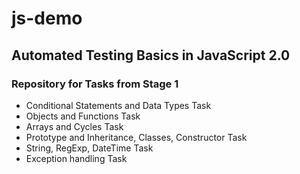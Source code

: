 # js-demo
## Automated Testing Basics in JavaScript  2.0
### Repository for Tasks from Stage 1

- Conditional Statements and Data Types Task
- Objects and Functions Task
- Arrays and Cycles Task
- Prototype and Inheritance, Classes, Constructor Task
- String, RegExp, DateTime Task
- Exception handling Task
